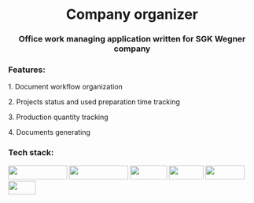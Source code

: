 <h1 align="center">Company organizer</h1>
<h3 align="center">Office work managing application written for SGK Wegner company</h3>
<h3 align="left">Features:</h3>
<p> 1. Document workflow organization</p>
<p> 2. Projects status and used preparation time tracking</p>
<p> 3. Production quantity tracking</p>
<p> 4. Documents generating</p>

<h3 align="left">Tech stack:</h3>
<img src ="https://img.shields.io/badge/Spring Boot--green" width="120" height="28"/>
<img src ="https://img.shields.io/badge/Spring Data--green" width="120" height="28"/>
<img src ="https://img.shields.io/badge/MySQL--green" width="75" height="28"/>
<img src ="https://img.shields.io/badge/JUnit--green" width="70" height="28"/>
<img src ="https://img.shields.io/badge/Mockito--green" width="80" height="28"/>
<img src ="https://img.shields.io/badge/REST--green" width="56" height="28"/>
